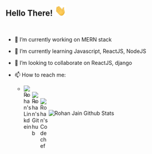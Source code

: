 ## Hello There! <img src="https://raw.githubusercontent.com/rohanJa/rohanJa/master/gifs/Hi.gif" width="30px"></h2>
<br />

- 🔭 I’m currently working on MERN stack
- 🌱 I’m currently learning Javascript, ReactJS, NodeJS
- 👯 I’m looking to collaborate on ReactJS, django
- 📫 How to reach me: 

    -   <a href="https://www.linkedin.com/in/rohan-jain-b9b27a178/">
        <img align="left" alt="Rohan's Linkdein" width="22px" src="https://cdn.jsdelivr.net/npm/simple-icons@v3/icons/linkedin.svg" />
        </a>

    -   <a href="https://github.com/rohanJa">
        <img align="left" alt="Rohan's Github" width="22px" src="https://cdn.jsdelivr.net/npm/simple-icons@v3/icons/github.svg" />
        </a>
        
    -   <a href="https://www.codechef.com/users/rohan_jain123">
        <img align="left" alt="Rohan's Codechef" width="22px" src="https://cdn.jsdelivr.net/npm/simple-icons@v3/icons/codechef.svg" />
        </a>

![Rohan Jain Github Stats](https://github-readme-stats.vercel.app/api?username=rohanJa&show_icons=true_color=fff&icon_color=79ff97&text_color=9f9f9f&bg_color=151515)
